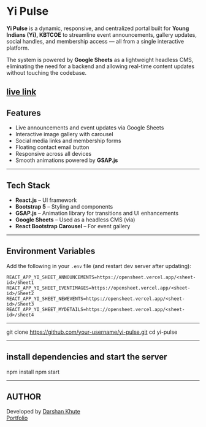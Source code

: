 # Yi Pulse


**Yi Pulse** is a dynamic, responsive, and centralized portal built for **Young Indians (Yi), KBTCOE** to streamline event announcements, gallery updates, social handles, and membership access — all from a single interactive platform.

The system is powered by **Google Sheets** as a lightweight headless CMS, eliminating the need for a backend and allowing real-time content updates without touching the codebase.

[live link](https://yipulse.netlify.app/)  
---

##  Features

- Live announcements and event updates via Google Sheets
- Interactive image gallery with carousel
- Social media links and membership forms
- Floating contact email button
- Responsive across all devices
- Smooth animations powered by **GSAP.js**

---

##  Tech Stack

- **React.js** – UI framework
- **Bootstrap 5** – Styling and components
- **GSAP.js** – Animation library for transitions and UI enhancements
- **Google Sheets** – Used as a headless CMS (via)
- **React Bootstrap Carousel** – For event gallery

---

##  Environment Variables

Add the following in your `.env` file (and restart dev server after updating):

```env
REACT_APP_YI_SHEET_ANNOUNCEMENTS=https://opensheet.vercel.app/<sheet-id>/Sheet1
REACT_APP_YI_SHEET_EVENTIMAGES=https://opensheet.vercel.app/<sheet-id>/Sheet2
REACT_APP_YI_SHEET_NEWEVENTS=https://opensheet.vercel.app/<sheet-id>/Sheet3
REACT_APP_YI_SHEET_MYDETAILS=https://opensheet.vercel.app/<sheet-id>/sheet4
```
---

git clone https://github.com/your-username/yi-pulse.git
cd yi-pulse

---

## install dependencies and start the server

npm install
npm start

---

## AUTHOR

Developed by [Darshan Khute](https://www.linkedin.com/in/darshan-khute)  
[Portfolio](https://portfolio-darshankhute.netlify.app)  